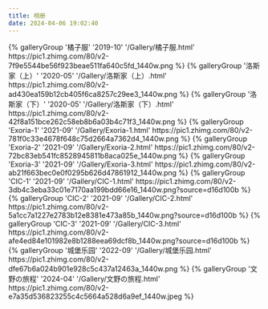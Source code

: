 ```yaml
---
title: 相册
date: 2024-04-06 19:02:40
---
```

<div class="gallery-group-main">
{% galleryGroup '橘子服' '2019-10' '/Gallery/橘子服.html' https://pic1.zhimg.com/80/v2-7f9e5544be56f923beae511fa640c5fd_1440w.png %}
{% galleryGroup '洛斯家（上）' '2020-05' '/Gallery/洛斯家（上）.html' https://pic1.zhimg.com/80/v2-ad430ea159b12cb405f6ca8257c29ee3_1440w.png %}
{% galleryGroup '洛斯家（下）' '2020-05' '/Gallery/洛斯家（下）.html' https://pic1.zhimg.com/80/v2-42f8a151bce262c58eb8b6a03b4c71f3_1440w.png %}
{% galleryGroup 'Exoria-1' '2021-09' '/Gallery/Exoria-1.html' https://pic1.zhimg.com/80/v2-781f0c33e4678f648c75d2664a7362d4_1440w.png %}
{% galleryGroup 'Exoria-2' '2021-09' '/Gallery/Exoria-2.html' https://pic1.zhimg.com/80/v2-72bc83eb541fc8528945811b8aca025e_1440w.png %}
{% galleryGroup 'Exoria-3' '2021-09' '/Gallery/Exoria-3.html' https://pic1.zhimg.com/80/v2-ab21f663bec0e0f0295b626d47861912_1440w.png %}
{% galleryGroup 'CIC-1' '2021-09' '/Gallery/CIC-1.html' https://pic1.zhimg.com/80/v2-3db4c3eba33c01e7170aa199bdd66e16_1440w.png?source=d16d100b %}
{% galleryGroup 'CIC-2' '2021-09' '/Gallery/CIC-2.html' https://pic1.zhimg.com/80/v2-5a1cc7a1227e2783b12e8381e473a85b_1440w.png?source=d16d100b %}
{% galleryGroup 'CIC-3' '2021-09' '/Gallery/CIC-3.html' https://pic1.zhimg.com/80/v2-afe4ed84e101982e8b1288eea69dcf8b_1440w.png?source=d16d100b %}
{% galleryGroup '城堡乐园' '2022-09' '/Gallery/城堡乐园.html' https://pic1.zhimg.com/80/v2-dfe67b6a024b901e928c5c437a12463a_1440w.png %}
{% galleryGroup '文野の旅程' '2024-04' '/Gallery/文野の旅程.html' https://pic1.zhimg.com/80/v2-e7a35d536823255c4c5664a528d6a9ef_1440w.jpeg %}
</div>